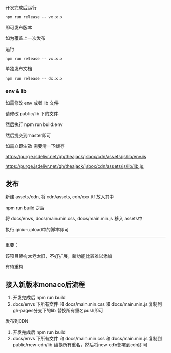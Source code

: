 <!--
 * @Author: tackchen
 * @Date: 2022-07-08 08:59:27
 * @Description: Coding something
-->
开发完成后运行

```
npm run release -- vx.x.x
```

即可发布版本

如为覆盖上一次发布

运行

```
npm run release -- vx.x.x
```

单独发布文档

```
npm run release -- dx.x.x
```

### env & lib

如需修改 env 或者 lib 文件

请修改 public/lib 下的文件

然后执行 npm run build:env

然后提交到master即可

如需立即生效 需要清一下缓存

https://purge.jsdelivr.net/gh/theajack/jsbox/cdn/assets/js/lib/env.js

https://purge.jsdelivr.net/gh/theajack/jsbox/cdn/assets/js/lib/lib.js


## 发布

新建 assets/cdn, 将 cdn/assets, cdn/xxx.ttf 放入其中

npm run build 之后

将 docs/envs, docs/main.min.css, docs/main.min.js 移入 assets中

执行 qiniu-upload中的脚本即可

----

重要：

该项目架构太老太旧，不好扩展，新功能比较难以添加

有待重构


## 接入新版本monaco后流程

1. 开发完成后 npm run build
2. docs/envs 下所有文件 和 docs/main.min.css 和 docs/main.min.js 复制到 gh-pages分支下的lib 替换所有重名push即可

发布到CDN

1. 开发完成后 npm run build
2. docs/envs 下所有文件 和 docs/main.min.css 和 docs/main.min.js 复制到 public/new-cdn/lib 替换所有重名，然后将new-cdn部署到cdn即可